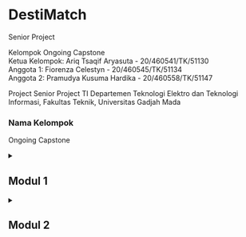 # DestiMatch
Senior Project

Kelompok Ongoing Capstone  
Ketua Kelompok:  Ariq Tsaqif Aryasuta - 20/460541/TK/51130  
Anggota 1:  Fiorenza Celestyn - 20/460545/TK/51134  
Anggota 2:  Pramudya Kusuma Hardika - 20/460558/TK/51147

Project Senior Project TI
Departemen Teknologi Elektro dan Teknologi Informasi, Fakultas Teknik, 
Universitas Gadjah Mada

### Nama Kelompok
Ongoing Capstone

<details markdown="1">
<summary><h2>Modul 1</h2></summary>

### Nama Produk
DestiMatch

### Permasalahan yang dipecahkan
#### Latar Belakang 
Indonesia, dengan kekayaan alam, budaya, dan flora fauna yang beragam, memiliki potensi besar di bidang pariwisata. Sebelum pandemi Covid-19, sektor pariwisata merupakan kontributor penting dengan menyumbang 17,76% dari total pendapatan devisa negara. Namun, dampak pandemi membuat pendapatan sektor ini turun drastis. Dalam kondisi yang lebih baik saat ini, penting untuk membangkitkan kembali sektor pariwisata Indonesia. Berdasarkan data yang ada, sektor pariwisata Indonesia pada tahun 2021-2022 terlihat mengalami peningkatan yang signifikan.  
<img width="434" alt="image" src="https://user-images.githubusercontent.com/78774670/223070552-9cf587b7-1709-4d42-b27b-3f7f939e321e.png">
Dalam menghadapi peningkatan jumlah pengunjung mancanegara ke Indonesia yang terus meningkat secara konstan, penting bagi kita untuk memperhatikan potensi pariwisata Indonesia dengan lebih mendetail. Dalam era digital seperti saat ini, untuk mempromosikan wisata di Indonesia sekaligus memberikan rekomendasi kepada para wisatawan, dibutuhkan suatu sistem informasi yang efektif terkait dengan wisata-wisata
yang ada di Indonesia. Untuk mencapai hal ini, kita dapat memanfaatkan kemajuan teknologi yang ada saat ini, seperti artificial intelligence dan cloud computing, melalui pengembangan suatu aplikasi yang dapat memberikan informasi terkait dengan destinasi wisata yang ada di Indonesia.  
Aplikasi ini dapat memberikan rekomendasi wisata berdasarkan preferensi dan budget pengguna serta memberikan informasi yang akurat terkait dengan jarak dan waktu tempuh menuju destinasi wisata tersebut. Dengan demikian, wisatawan dapat merencanakan perjalanan mereka dengan lebih mudah dan efektif, sementara pemerintah dan masyarakat dapat memanfaatkan potensi pariwisata Indonesia dengan lebih baik dan efisien.


#### Rumusan Permasalahan
Rumusan masalah yang sering timbul terkait pariwisata adalah ketidakpastian mengenai jarak dan waktu tempuh yang diperlukan untuk mencapai destinasi wisata, kurangnya informasi yang akurat mengenai lokasi wisata, serta kurangnya rekomendasi rute yang efisien dan hemat biaya untuk mencapai destinasi wisata yang diinginkan.

#### Daftar Pustaka
<img width="440" alt="image" src="https://user-images.githubusercontent.com/78774670/223052621-44b05c09-431c-41c7-8c2e-1bd4e8959e06.png">

#### Solusi
Untuk mengatasi masalah yang dihadapi oleh para wisatawan terkait ketidakpastian jarak dan waktu tempuh, kurangnya informasi mengenai lokasi wisata, dan kurangnya rekomendasi rute yang efisien dan hemat biaya, kami menyediakan solusi berupa sistem rekomendasi destinasi wisata yang berbasis web. Sistem ini memiliki fitur utama yaitu memberikan rekomendasi wisata yang sesuai dengan lokasi yang diinput oleh pengguna atau yang ingin dikunjungi oleh pengguna. Selain itu, sistem kami juga memberikan rekomendasi paket wisata yang sesuai dengan budget pengguna serta rekomendasi berdasarkan waktu dan biaya yang dapat membantu pengguna merencanakan perjalanan mereka secara lebih efisien dan hemat biaya.

#### Rancangan Fitur Solusi
<img width="453" alt="image" src="https://user-images.githubusercontent.com/78774670/223053675-ce1fadb9-bb45-4da4-bce3-49cf540bef81.png">

### Analisis Kompetitor
<img width="451" alt="image" src="https://user-images.githubusercontent.com/78774670/223071016-2d86d815-098e-4a86-8e08-57d54d4a2dc0.png">
<img width="451" alt="image" src="https://user-images.githubusercontent.com/78774670/223071056-dee5c933-c1fd-4b6c-9dfc-6c9ada5639f3.png">
<img width="451" alt="image" src="https://user-images.githubusercontent.com/78774670/223071130-bb9e492d-e0e0-46fb-9886-b7a8ec9c96dc.png">

### Lean Canvas
<img width="445" alt="image" src="https://user-images.githubusercontent.com/78774670/223053576-dc2f801d-3186-457a-85e2-c76670ef364c.png">
</details>

<details markdown="1">
<summary><h2>Modul 2</h2></summary>

## Metodologi SDLC

Kanban

### Alasan SDLC

Tim kami menggunakan metode Kanban karena sifatnya yang fleksibel. Metode ini memungkinkan tim untuk dengan mudah mengganti prioritas atau fokus pekerjaan sesuai dengan kebutuhan. Selain itu, tim kami juga dapat menambahkan fitur baru ke dalam alur kerja jika memungkinkan, dan fitur tersebut dapat dimasukkan ke dalam backlog untuk dikerjakan sesuai prioritas.

Alasan lain penggunaan Kanban adalah untuk memudahkan proses manajemen dan pengerjaan perangkat lunak. Dalam Kanban, terdapat papan yang mudah dilihat oleh anggota tim pengembangan, sehingga memungkinkan mereka untuk melacak kemajuan dan mengetahui tugas-tugas yang sedang dikerjakan pada proyek. Hal ini memudahkan setiap anggota tim untuk memahami apa yang sedang dikerjakan dan apa yang akan dilakukan selanjutnya.


## Tujuan Produk

Memberikan rekomendasi tujuan wisata sesuai budget untuk pengguna.

## Pengguna Potensial

Masyarakat umum, terutama penyuka travelling.

## Use-case Diagram

<img width="262" alt="use-case" src="https://user-images.githubusercontent.com/93606503/223771486-4de56bd2-c913-41fe-92d1-7c0e5c340ffb.png">


## Functional Requirements

![functional-req](https://user-images.githubusercontent.com/93606503/223771663-706ce1e2-1b6c-4c28-a46f-163b0191f1e9.jpg)


## Entity Relationship Diagram

![ERD](https://user-images.githubusercontent.com/93606503/223771693-80c95f2a-af87-4711-b729-4303742a5b82.jpg)


## Low-Fidelity Wireframe

![lofi](https://user-images.githubusercontent.com/93606503/223771745-16990a1c-ddd8-402a-9c8f-29f47cadca09.png)


## Gantt-Chart

<img width="456" alt="gann-chart" src="https://user-images.githubusercontent.com/93606503/223771787-86ab9fa9-a2be-4930-8841-b467cb5a6306.png">


</details>

